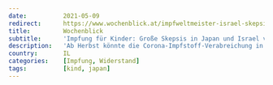 ```yaml
---
date:          2021-05-09
redirect:      https://www.wochenblick.at/impfweltmeister-israel-skepsis-bei-der-impfung-fuer-kinder/
title:         Wochenblick
subtitle:      'Impfung für Kinder: Große Skepsis in Japan und Israel vor Experiment'
description:   'Ab Herbst könnte die Corona-Impfstoff-Verabreichung in die nächste Phase gehen und somit auch Kinder unter 16 Jahren beglückt werden.'
country:       IL
categories:    [Impfung, Widerstand]
tags:          [kind, japan]
---
```

